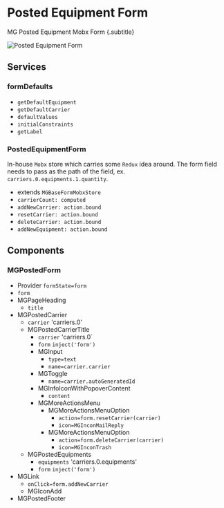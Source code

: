 # Posted Equipment Form
MG Posted Equipment Mobx Form {.subtitle}

![Posted Equipment Form](https://s3.amazonaws.com/qp-photo/mg-posted-equipment-form.png)

## Services

### formDefaults

- `getDefaultEquipment`
- `getDefaultCarrier`
- `defaultValues`
- `initialConstraints`
- `getLabel`

### PostedEquipmentForm

In-house `Mobx` store which carries some `Redux` idea around. The form field needs to pass as the path of the field, ex. `carriers.0.equipments.1.quantity`. 

- extends `MGBaseFormMobxStore`
- `carrierCount: computed`
- `addNewCarrier: action.bound`
- `resetCarrier: action.bound`
- `deleteCarrier: action.bound`
- `addNewEquipment: action.bound`

## Components

### MGPostedForm

- Provider `formState=form`
- `form`
- MGPageHeading
  - `title`
- MGPostedCarrier
  - `carrier`
    'carriers.0'
  - MGPostedCarrierTitle
    - `carrier`
      'carriers.0`
    - `form`
      `inject('form')`
    - MGInput
      - `type=text`
      - `name=carrier.carrier`
    - MGToggle
      - `name=carrier.autoGeneratedId`
    - MGInfoIconWithPopoverContent
      - `content`
    - MGMoreActionsMenu
      - MGMoreActionsMenuOption
        - `action=form.resetCarrier(carrier)`
        - `icon=MGInconMailReply`
      - MGMoreActionsMenuOption
        - `action=form.deleteCarrier(carrier)`
        - `icon=MGInconTrash`
  - MGPostedEquipments
    - `equipments`
      'carriers.0.equipments'
    - `form`
      `inject('form')`
- MGLink
  - `onClick=form.addNewCarrier`
  - MGIconAdd
- MGPostedFooter

